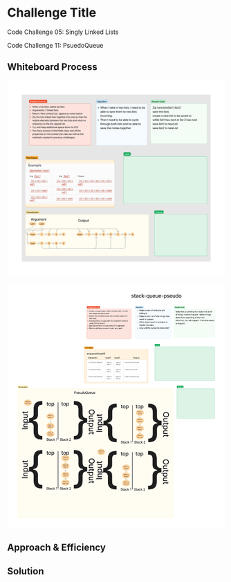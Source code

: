 # Challenge Title
<!-- Description of the challenge -->
Code Challenge 05: Singly Linked Lists

Code Challenge 11: PsuedoQueue

## Whiteboard Process
<!-- Embedded whiteboard image -->
![Whiteboard](./assets/CodeChallenge8.png)

![Whiteboard](./Code_Challenge_11.png)

## Approach & Efficiency
<!-- What approach did you take? Why? What is the Big O space/time for this approach? -->

## Solution
<!-- Show how to run your code, and examples of it in action -->
